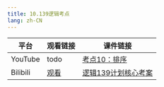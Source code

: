 ```yaml
---
title: 10.139逻辑考点
lang: zh-CN
---
```



| 平台       | 观看链接                                                                                                                               | 课件链接                                                                                                                                                                                                |
|----------|------------------------------------------------------------------------------------------------------------------------------------|-----------------------------------------------------------------------------------------------------------------------------------------------------------------------------------------------------|
| YouTube  | todo                                                                                                                               | [考点10：排序](../../public/logic/139%E5%88%86-%E9%80%BB%E8%BE%91%E8%AF%BE/pdf/%E8%80%83%E7%82%B910%EF%BC%9A%E6%8E%92%E5%BA%8F.pdf)                                                                      |
| Bilibili | [观看](https://www.bilibili.com/video/BV13jW1eAEnZ?spm_id_from=333.788.videopod.sections&vd_source=752f1f454ebffd32e5dbe02742c48dab) | [逻辑139计划核心考案](../../public/logic/139%E5%88%86-%E9%80%BB%E8%BE%91%E8%AF%BE/pdf/%E3%80%90139%E8%AE%A1%E5%88%92%E6%A0%B8%E5%BF%83%E8%80%83%E6%A1%88%E3%80%91%E7%AE%A1%E7%BB%BC-%E9%80%BB%E8%BE%91.pdf) |

